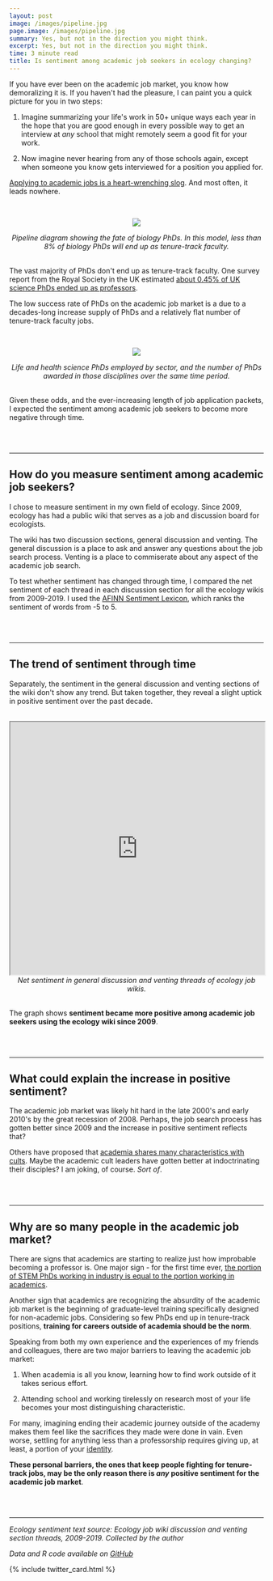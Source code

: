 ```yaml
---
layout: post
image: /images/pipeline.jpg
page.image: /images/pipeline.jpg
summary: Yes, but not in the direction you might think.
excerpt: Yes, but not in the direction you might think.
time: 3 minute read
title: Is sentiment among academic job seekers in ecology changing?
---
```

If you have ever been on the academic job market, you know how demoralizing it is. If you haven't had the pleasure, I can paint you a quick picture for you in two steps: 

 1. Imagine summarizing your life's work in 50+ unique ways each year in the hope that you are good enough in every possible way to get an interview at *any* school that might remotely seem a good fit for your work. 
 
 2. Now imagine never hearing from any of those schools again, except when someone you know gets interviewed for a position you applied for.

[Applying to academic jobs is a heart-wrenching slog](https://www.google.com/url?sa=t&rct=j&q=&esrc=s&source=web&cd=&cad=rja&uact=8&ved=2ahUKEwiMz9XM2OLqAhWXQs0KHWhgCQYQFjACegQIAxAB&url=https%3A%2F%2Fwww.washingtonpost.com%2Foutlook%2F2019%2F04%2F15%2Fjob-market-academics-is-nightmare-heres-one-way-fix-it%2F&usg=AOvVaw2dt-SSfHG5ZI6LD-5xQnqA). And most often, it leads nowhere.

<br>

<p align="center">
  <img src="{{ site.baseurl }}/images/pipeline.jpg" />
</p>
<div align="center"><em>Pipeline diagram showing the fate of biology PhDs. In this model, less than 8% of biology PhDs will end up as tenure-track faculty.</em></div>

<br>

The vast majority of PhDs don't end up as tenure-track faculty. One survey report from the Royal Society in the UK estimated [about 0.45% of UK science PhDs ended up as professors](https://royalsociety.org/~/media/royal_society_content/policy/publications/2010/4294970126.pdf).

The low success rate of PhDs on the academic job market is a due to a decades-long increase supply of PhDs and a relatively flat number of tenure-track faculty jobs.

<br>

<p align="center">
  <img src="{{ site.baseurl }}/images/phdvsjobs.jpg" />
</p>
<div align="center"><em>Life and health science PhDs employed by sector, and the number of PhDs awarded in those disciplines over the same time period.</em></div>

<br>

Given these odds, and the ever-increasing length of job application packets, I expected the sentiment among academic job seekers to become more negative through time.

<br>
<br>

***

## How do you measure sentiment among academic job seekers?

I chose to measure sentiment in my own field of ecology. Since 2009, ecology has had a public wiki that serves as a job and discussion board for ecologists.

The wiki has two discussion sections, general discussion and venting. The general discussion is a place to ask and answer any questions about the job search process. Venting is a place to commiserate about any aspect of the academic job search.

To test whether sentiment has changed through time, I compared the net sentiment of each thread in each discussion section for all the ecology wikis from 2009-2019. I used the [AFINN Sentiment Lexicon](https://rdrr.io/cran/textdata/man/lexicon_afinn.html), which ranks the sentiment of words from -5 to 5. 

<br>
<br>

***

## The trend of sentiment through time

Separately, the sentiment in the general discussion and venting sections of the wiki don't show any trend. But taken together, they reveal a slight uptick in positive sentiment over the past decade.

<br>

<iframe src="https://public.tableau.com/views/ecosentiment/Sheet2?:showVizHome=no&:embed=true" width="100%" height="500"></iframe>
<div align="center"><em>Net sentiment in general discussion and venting threads of ecology job wikis.</em></div>

<br>

The graph shows **sentiment became more positive among academic job seekers using the ecology wiki since 2009**.

<br>
<br>

***

## What could explain the increase in positive sentiment?

The academic job market was likely hit hard in the late 2000's and early 2010's by the great recession of 2008. Perhaps, the job search process has gotten better since 2009 and the increase in positive sentiment reflects that?

Others have proposed that [academia shares many characteristics with cults](https://www.washingtonpost.com/outlook/academia-is-a-cult/2018/10/31/eea787a0-bd08-11e8-b7d2-0773aa1e33da_story.html). Maybe the academic cult leaders have gotten better at indoctrinating their disciples? I am joking, of course. *Sort of*. 

<br>
<br>

***

## Why are so many people in the academic job market?

There are signs that academics are starting to realize just how improbable becoming a professor is. One major sign - for the first time ever, [the portion of STEM PhDs working in industry is equal to the portion working in academics](https://www.sciencemag.org/careers/2019/03/first-us-private-sector-employs-nearly-many-phds-schools-do). 

Another sign that academics are recognizing the absurdity of the academic job market is the beginning of graduate-level training specifically designed for non-academic jobs. 
Considering so few PhDs end up in tenure-track positions, **training for careers outside of academia should be the norm**. 

Speaking from both my own experience and the experiences of my friends and colleagues, there are two major barriers to leaving the academic job market:

 1. When academia is all you know, learning how to find work outside of it takes serious effort. 
 
 2. Attending school and working tirelessly on research most of your life becomes your most distinguishing characteristic. 

For many, imagining ending their academic journey outside of the academy makes them feel like the sacrifices they made were done in vain. Even worse, settling for anything less than a professorship requires giving up, at least, a portion of your [identity](https://www.insidehighered.com/advice/2017/01/30/academics-can-and-should-stop-equating-their-identity-work-essay). 

**These personal barriers, the ones that keep people fighting for tenure-track jobs, may be the only reason there is *any* positive sentiment for the academic job market**.

<br>
<br>

***

*Ecology sentiment text source: Ecology job wiki discussion and venting section threads, 2009-2019. Collected by the author*

*Data and R code available on [GitHub](https://github.com/waltscience/ecosentiment)*
<br>

{% include twitter_card.html %}
